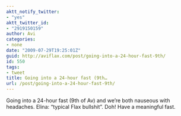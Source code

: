 ```yaml
---
aktt_notify_twitter:
- "yes"
aktt_twitter_id:
- "2919150159"
author: Avi
categories:
- none
date: "2009-07-29T19:25:01Z"
guid: http://aviflax.com/post/going-into-a-24-hour-fast-9th/
id: 550
tags:
- tweet
title: Going into a 24-hour fast (9th…
url: /post/going-into-a-24-hour-fast-9th/
---
```

Going into a 24-hour fast (9th of Av) and we&#8217;re both nauseous with headaches. Elina: &#8220;typical Flax bullshit&#8221;. Doh! Have a meaningful fast.